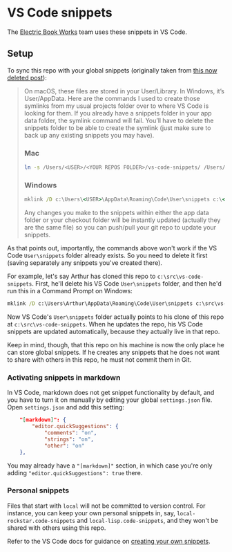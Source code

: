 # VS Code snippets

The [Electric Book Works](https://electricbookworks.com) team uses these snippets in VS Code.

## Setup

To sync this repo with your global snippets (originally taken from [this now deleted post](https://betterprogramming.pub/creating-and-syncing-personal-snippets-in-vs-code-d03a8d441019)):

> On macOS, these files are stored in your User/Library. In Windows, it’s User/AppData. Here are the commands I used to create those symlinks from my usual projects folder over to where VS Code is looking for them. If you already have a snippets folder in your app data folder, the symlink command will fail. You’ll have to delete the snippets folder to be able to create the symlink (just make sure to back up any existing snippets you may have).
>
> ### Mac
>
> ```sh
> ln -s /Users/<USER>/<YOUR REPOS FOLDER>/vs-code-snippets/ /Users/<USER>/Library/Application\ Support/Code/User/snippets
> ```
> 
> ### Windows
>
> ```bat
> mklink /D c:\Users\<USER>\AppData\Roaming\Code\User\snippets c:\<YOUR REPOS FOLDER>\vs-code-snippets
> ```
> 
> Any changes you make to the snippets within either the app data folder or your checkout folder will be instantly updated (actually they are the same file) so you can push/pull your git repo to update your snippets.

As that points out, importantly, the commands above won't work if the VS Code `User\snippets` folder already exists. So you need to delete it first (saving separately any snippets you've created there).

For example, let's say Arthur has cloned this repo to `c:\src\vs-code-snippets`. First, he'll delete his VS Code `User\snippets` folder, and then he'd run this in a Command Prompt on Windows:

```bat
mklink /D c:\Users\Arthur\AppData\Roaming\Code\User\snippets c:\src\vs-code-snippets
```

Now VS Code's `User\snippets` folder actually points to his clone of this repo at `c:\src\vs-code-snippets`. When he updates the repo, his VS Code snippets are updated automatically, because they actually live in that repo.

Keep in mind, though, that this repo on his machine is now the only place he can store global snippets. If he creates any snippets that he does not want to share with others in this repo, he must not commit them in Git.

### Activating snippets in markdown

In VS Code, markdown does not get snippet functionality by default, and you have to turn it on manually by editing your global `settings.json` file. Open `settings.json` and add this setting:

```json
    "[markdown]": {
        "editor.quickSuggestions": {
            "comments": "on",
            "strings": "on",
            "other": "on"
    },
```

You may already have a `"[markdown]"` section, in which case you're only adding `"editor.quickSuggestions": true` there.

### Personal snippets

Files that start with `local` will not be committed to version control. For instance, you can keep your own personal snippets in, say, `local-rockstar.code-snippets` and `local-lisp.code-snippets`, and they won't be shared with others using this repo.

Refer to the VS Code docs for guidance on [creating your own snippets](https://code.visualstudio.com/docs/editor/userdefinedsnippets#_create-your-own-snippets).